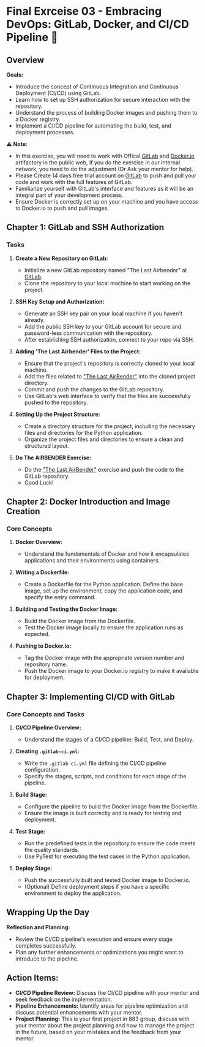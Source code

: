 # Final Exrceise 03 - Embracing DevOps: GitLab, Docker, and CI/CD Pipeline 🚀

## Overview

**Goals:**

- Introduce the concept of Continuous Integration and Continuous Deployment (CI/CD) using GitLab.
- Learn how to set up SSH authorization for secure interaction with the repository.
- Understand the process of building Docker images and pushing them to a Docker registry.
- Implement a CI/CD pipeline for automating the build, test, and deployment processes.

**⚠️ Note:**

- In this exercise, you will need to work with Offical [GitLab](https://gitlab.com/) and [Docker.io](https://Docker.io/) artifactory in the public web, If you do the exercise in our internal network, you need to do the adjustment (Or Ask your mentor for help).
- Please Create 14 days free trial account on [GitLab](https://gitlab.com/) to push and pull your code and work with the full features of GitLab.
- Familiarize yourself with GitLab's interface and features as it will be an integral part of your development process.
- Ensure Docker is correctly set up on your machine and you have access to Docker.io to push and pull images.

## Chapter 1: GitLab and SSH Authorization

### Tasks

1. **Create a New Repository on GitLab:**
   - Initialize a new GitLab repository named "The Last Airbender" at [GitLab](https://gitlab.com/).
   - Clone the repository to your local machine to start working on the project.

2. **SSH Key Setup and Authorization:**
   - Generate an SSH key pair on your local machine if you haven't already.
   - Add the public SSH key to your GitLab account for secure and password-less communication with the repository.
   - After establishing SSH authorization, connect to your repo via SSH.

3. **Adding 'The Last Airbender' Files to the Project:**
   - Ensure that the project's repository is correctly cloned to your local machine.
   - Add the files related to ["The Last AirBender"](https://github.com/883G/The-Last-AirBender) into the cloned project directory.
   - Commit and push the changes to the GitLab repository.
   - Use GitLab's web interface to verify that the files are successfully pushed to the repository.
4. **Setting Up the Project Structure:**
   - Create a directory structure for the project, including the necessary files and directories for the Python application.
   - Organize the project files and directories to ensure a clean and structured layout.
5. **Do The AIRBENDER Exercise:**
   - Do the ["The Last AirBender"](https://github.com/883G/The-Last-AirBender) exercise and push the code to the GitLab repository.
   - Good Luck!

## Chapter 2: Docker Introduction and Image Creation

### Core Concepts

1. **Docker Overview:**
   - Understand the fundamentals of Docker and how it encapsulates applications and their environments using containers.

2. **Writing a Dockerfile:**
   - Create a Dockerfile for the Python application. Define the base image, set up the environment, copy the application code, and specify the entry command.

3. **Building and Testing the Docker Image:**
   - Build the Docker image from the Dockerfile.
   - Test the Docker image locally to ensure the application runs as expected.

4. **Pushing to Docker.io:**
   - Tag the Docker image with the appropriate version number and repository name.
   - Push the Docker image to your Docker.io registry to make it available for deployment.

## Chapter 3: Implementing CI/CD with GitLab

### Core Concepts and Tasks

1. **CI/CD Pipeline Overview:**
   - Understand the stages of a CI/CD pipeline: Build, Test, and Deploy.

2. **Creating `.gitlab-ci.yml`:**
   - Write the `.gitlab-ci.yml` file defining the CI/CD pipeline configuration.
   - Specify the stages, scripts, and conditions for each stage of the pipeline.

3. **Build Stage:**
   - Configure the pipeline to build the Docker image from the Dockerfile.
   - Ensure the image is built correctly and is ready for testing and deployment.

4. **Test Stage:**
   - Run the predefined tests in the repository to ensure the code meets the quality standards.
   - Use PyTest for executing the test cases in the Python application.

5. **Deploy Stage:**
   - Push the successfully built and tested Docker image to Docker.io.
   - (Optional) Define deployment steps if you have a specific environment to deploy the application.

## Wrapping Up the Day

**Reflection and Planning:**

- Review the CI/CD pipeline's execution and ensure every stage completes successfully.
- Plan any further enhancements or optimizations you might want to introduce to the pipeline. 

## **Action Items:**
- **CI/CD Pipeline Review:** Discuss the CI/CD pipeline with your mentor and seek feedback on the implementation.
- **Pipeline Enhancements:** Identify areas for pipeline optimization and discuss potential enhancements with your mentor.
- **Project Planning:** This is your first project in 883 group, discuss with your mentor about the project planning and how to manage the project in the future, based on your mistakes and the feedback from your mentor.